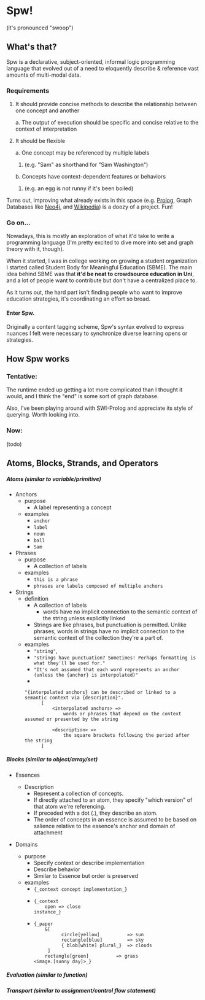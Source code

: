 # Spw!

(it's pronounced "swoop")

## What's that?

Spw is a declarative, subject-oriented, informal logic programming language that evolved out of a need to eloquently describe & reference vast amounts of multi-modal data.

### Requirements

1. It should provide concise methods to describe the relationship between one concept and another

   a. The output of execution should be specific and concise relative to the context of interpretation
2. It should be flexible

   a. One concept may be referenced by multiple labels
    1. (e.g. "Sam" as shorthand for "Sam Washington")

   b. Concepts have context-dependent features or behaviors
    1. (e.g. an egg is not runny if it's been boiled)

Turns out, improving what already exists in this space (e.g. [Prolog](https://www.swi-prolog.org/), Graph Databases like [Neo4j](https://neo4j.com/), and [Wikipedia](https://www.wikipedia.org/)) is a doozy of a project. Fun!

### Go on...

Nowadays, this is mostly an exploration of what it'd take to write a programming language (I'm pretty excited to dive more into set and graph theory with it, though).

When it started, I was in college working on growing a student organization I started called Student Body for Meaningful Education (SBME).
The main idea behind SBME was that **it'd be neat to crowdsource education in Uni**, and a lot of people want to contribute but don't have a centralized place to.

As it turns out, the hard part isn't finding people who want to improve education strategies, it's coordinating an effort so broad.

#### Enter Spw.

Originally a content tagging scheme, Spw's syntax evolved to express nuances I felt were necessary to synchronize diverse learning opens or strategies.


## How Spw works

### Tentative:
The runtime ended up getting a lot more complicated than I thought it would, and I think the "end" is some sort of graph database.

Also, I've been playing around with SWI-Prolog and appreciate its style of querying. Worth looking into.

### Now:
(todo)

## Atoms, Blocks, Strands, and Operators

##### Atoms (similar to variable/primitive)

- Anchors
    - purpose
        - A label representing a concept
    - examples
        - `anchor`
        - `label`
        - `noun`
        - `ball`
        - `Sam`
- Phrases
    - purpose
        - A collection of labels
    - examples
        - `this is a phrase`
        - `phrases are labels composed of multiple anchors`
- Strings
    - definition
        - A collection of labels
            - words have no implicit connection to the semantic context of the string unless explicitly linked
        - Strings are like phrases, but punctuation is permitted. Unlike phrases, words in strings have no implicit connection to the semantic context of the collection they're a part of.
    - examples
        - `"string"`,
        - `"strings have punctuation? Sometimes! Perhaps formatting is what they'll be used for."`
        - `"It's not assumed that each word represents an anchor (unless the {anchor} is interpolated)"`
        -
        ```
        "{interpolated anchors} can be described or linked to a semantic context via {description}".
              [
                  <interpolated anchors> => 
                      words or phrases that depend on the context assumed or presented by the string
        
                  <description> => 
                      the square brackets following the period after the string
              ]
        ```

##### Blocks (similar to object/array/set)

- Essences
  - Description
    - Represent a collection of concepts.
    - If directly attached to an atom, they specify "which version" of that atom we're referencing. 
    - If preceded with a dot (.), they describe an atom.
    - The order of concepts in an essence is assumed to be based on salience relative to the essence's anchor and domain of attachment
    
- Domains
    - purpose
        - Specify context or describe implementation
        - Describe behavior
        - Similar to Essence but order is preserved
    - examples
        - `{_context concept implementation_}`
        - ```
          {_context
              open => close 
          instance_}
          ```
        - ```
          {_paper
              &[
                    circle[yellow]          => sun 
                    rectangle[blue]         => sky           
                    { blob[white] plural_}  => clouds
               ]
              rectangle[green]          => grass 
          <image.[sunny day]>_}
          ```
##### Evaluation (similar to function)

##### Transport (similar to assignment/control flow statement)
